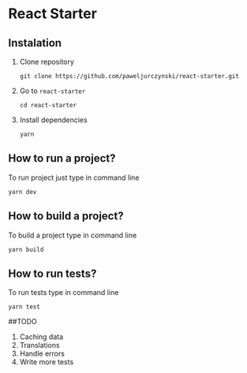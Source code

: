 # React Starter

## Instalation

1. Clone repository
    ```
    git clone https://github.com/paweljurczynski/react-starter.git
    ```
2. Go to `react-starter`
    ```angular2html
    cd react-starter
    ```
3. Install dependencies
    ```
    yarn
    ```
    
## How to run a project?
To run project just type in command line
```
yarn dev
```

## How to build a project? 
To build a project type in command line
```
yarn build
```

## How to run tests?
To run tests type in command line
```
yarn test
```

##TODO

1. Caching data
2. Translations
3. Handle errors
4. Write more tests
